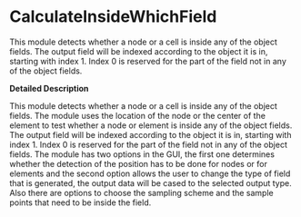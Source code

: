 # CalculateInsideWhichField

This module detects whether a node or a cell is inside any of the object fields. The output field will be indexed according to the object it is in, starting with index 1. Index 0 is reserved for the part of the field not in any of the object fields.

**Detailed Description**

This module detects whether a node or a cell is inside any of the object fields. The module uses the location of the node or the center of the element to test whether a node or element is inside any of the object fields. The output field will be indexed according to the object it is in, starting with index 1. Index 0 is reserved for the part of the field not in any of the object fields. The module has two options in the GUI, the first one determines whether the detection of the position has to be done for nodes or for elements and the second option allows the user to change the type of field that is generated, the output data will be cased to the selected output type. Also there are options to choose the sampling scheme and the sample points that need to be inside the field.
